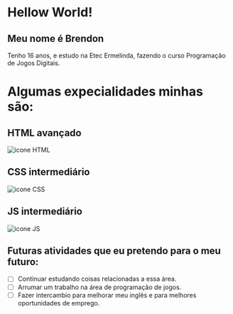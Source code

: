 # Hellow World!
## Meu nome é Brendon
Tenho 16 anos, e estudo na Etec Ermelinda, fazendo o curso Programação de Jogos Digitais.

# Algumas expecialidades minhas são:

## HTML avançado
 ![icone HTML](https://encrypted-tbn0.gstatic.com/images?q=tbn:ANd9GcQkYjPO7FLc0ZS1qptK0lBtACZChBRH-D72nJI3UoX67w&s)

 ## CSS intermediário
 ![icone CSS](https://upload.wikimedia.org/wikipedia/commons/6/62/CSS3_logo.svg)

 ## JS intermediário
 ![icone JS](https://encrypted-tbn0.gstatic.com/images?q=tbn:ANd9GcSllClGsseYMpTMCQ9gYnGRAmwtQeMhN2mW1YM5OChW9Q&s)
 
## Futuras atividades que eu pretendo para o meu futuro:

- [ ] Continuar estudando coisas relacionadas a essa área.
- [ ] Arrumar um trabalho na área de programação de jogos.
- [ ] Fazer intercambio para melhorar meu inglês e para melhores oportunidades de emprego.
